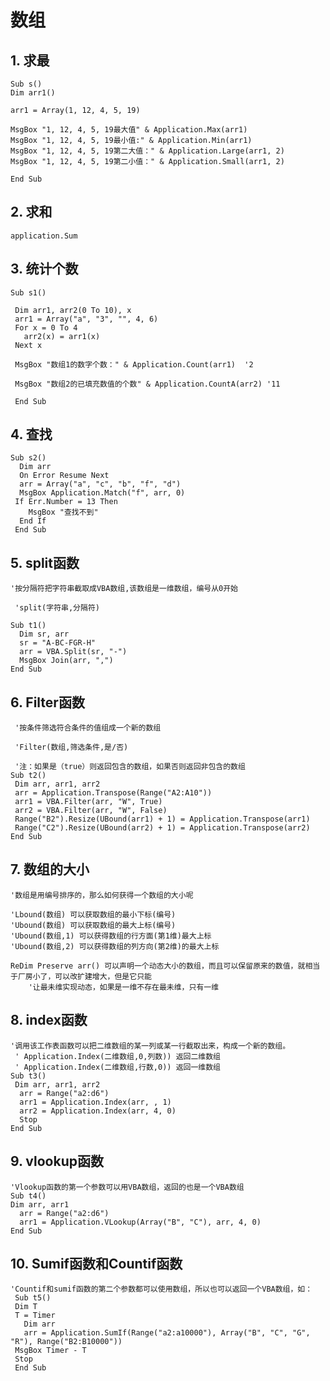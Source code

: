 # 数组

## 1. 求最

    Sub s()
    Dim arr1()
    
    arr1 = Array(1, 12, 4, 5, 19)
    
    MsgBox "1, 12, 4, 5, 19最大值" & Application.Max(arr1)
    MsgBox "1, 12, 4, 5, 19最小值:" & Application.Min(arr1)
    MsgBox "1, 12, 4, 5, 19第二大值：" & Application.Large(arr1, 2)
    MsgBox "1, 12, 4, 5, 19第二小值：" & Application.Small(arr1, 2)
    
    End Sub

## 2. 求和

    application.Sum

## 3. 统计个数

    Sub s1()
     
     Dim arr1, arr2(0 To 10), x
     arr1 = Array("a", "3", "", 4, 6)
     For x = 0 To 4
       arr2(x) = arr1(x)
     Next x
     
     MsgBox "数组1的数字个数：" & Application.Count(arr1)  '2
     
     MsgBox "数组2的已填充数值的个数" & Application.CountA(arr2) '11
     
     End Sub

## 4. 查找

    Sub s2()
      Dim arr
      On Error Resume Next
      arr = Array("a", "c", "b", "f", "d")
      MsgBox Application.Match("f", arr, 0)
     If Err.Number = 13 Then
        MsgBox "查找不到"
      End If
     End Sub
    
## 5. split函数

    '按分隔符把字符串截取成VBA数组,该数组是一维数组，编号从0开始
 
     'split(字符串,分隔符)
   
    Sub t1()
      Dim sr, arr
      sr = "A-BC-FGR-H"
      arr = VBA.Split(sr, "-")
      MsgBox Join(arr, ",")
    End Sub

##  6. Filter函数

     '按条件筛选符合条件的值组成一个新的数组

     'Filter(数组,筛选条件,是/否)
     
     '注：如果是（true）则返回包含的数组，如果否则返回非包含的数组
    Sub t2()
     Dim arr, arr1, arr2
     arr = Application.Transpose(Range("A2:A10"))
     arr1 = VBA.Filter(arr, "W", True)
     arr2 = VBA.Filter(arr, "W", False)
     Range("B2").Resize(UBound(arr1) + 1) = Application.Transpose(arr1)
     Range("C2").Resize(UBound(arr2) + 1) = Application.Transpose(arr2)
    End Sub

## 7. 数组的大小

    '数组是用编号排序的，那么如何获得一个数组的大小呢

    'Lbound(数组) 可以获取数组的最小下标(编号)
    'Ubound(数组) 可以获取数组的最大上标(编号)
    'Ubound(数组,1) 可以获得数组的行方面(第1维)最大上标
    'Ubound(数组,2) 可以获得数组的列方向(第2维)的最大上标

    ReDim Preserve arr() 可以声明一个动态大小的数组，而且可以保留原来的数值，就相当于厂房小了，可以改扩建增大，但是它只能
        '让最未维实现动态，如果是一维不存在最未维，只有一维

## 8. index函数

    '调用该工作表函数可以把二维数组的某一列或某一行截取出来，构成一个新的数组。
     ' Application.Index(二维数组,0,列数)) 返回二维数组
     ' Application.Index(二维数组,行数,0)) 返回一维数组
    Sub t3()
     Dim arr, arr1, arr2
      arr = Range("a2:d6")
      arr1 = Application.Index(arr, , 1)
      arr2 = Application.Index(arr, 4, 0)
      Stop
    End Sub

## 9. vlookup函数

    'Vlookup函数的第一个参数可以用VBA数组，返回的也是一个VBA数组
    Sub t4()
    Dim arr, arr1
      arr = Range("a2:d6")
      arr1 = Application.VLookup(Array("B", "C"), arr, 4, 0)
    End Sub

## 10. Sumif函数和Countif函数

    'Countif和sumif函数的第二个参数都可以使用数组，所以也可以返回一个VBA数组，如：
     Sub t5()
     Dim T
     T = Timer
       Dim arr
       arr = Application.SumIf(Range("a2:a10000"), Array("B", "C", "G", "R"), Range("B2:B10000"))
     MsgBox Timer - T
     Stop
     End Sub